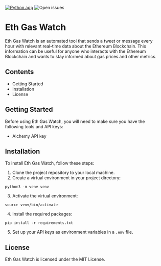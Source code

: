 [![Python app](https://github.com/Gridddd/eth-gas-watch/actions/workflows/python-app.yml/badge.svg?branch=main)](https://github.com/Gridddd/eth-gas-watch/actions/workflows/python-app.yml) ![Open issues](https://img.shields.io/github/issues-raw/Gridddd/eth-gas-watch?color=red&label=Open%20Issues)


# Eth Gas Watch

Eth Gas Watch is an automated tool that sends a tweet or message every hour with relevant real-time data about the Ethereum Blockchain. This information can be useful for anyone who interacts with the Ethereum Blockchain and wants to stay informed about gas prices and other metrics.

## Contents
- Getting Started
- Installation
- License

## Getting Started
Before using Eth Gas Watch, you will need to make sure you have the following tools and API keys:

- Alchemy API key

## Installation

To install Eth Gas Watch, follow these steps:

1. Clone the project repository to your local machine.
2. Create a virtual environment in your project directory:

```
python3 -m venv venv
```
3. Activate the virtual environment:
```
source venv/bin/activate
```
4. Install the required packages:
```
pip install -r requirements.txt
```
5. Set up your API keys as environment variables in a `.env` file.

## License
Eth Gas Watch is licensed under the MIT License.





